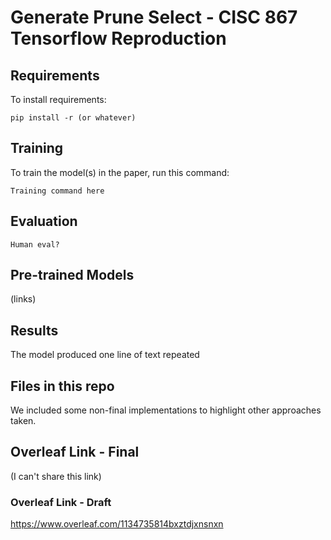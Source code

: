 # Generate Prune Select - CISC 867 Tensorflow Reproduction

## Requirements
To install requirements:
```setup
pip install -r (or whatever)
```

## Training
To train the model(s) in the paper, run this command:
```train
Training command here
```
## Evaluation
```
Human eval?
```
## Pre-trained Models
(links)

## Results
The model produced one line of text repeated

## Files in this repo
We included some non-final implementations to highlight other approaches taken.

## Overleaf Link - Final
(I can't share this link)

### Overleaf Link - Draft
https://www.overleaf.com/1134735814bxztdjxnsnxn
